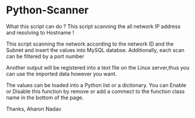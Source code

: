 # Python-Scanner

What this script can do ?
This script scanning the all network IP address and resolving to Hostname !


This script scanning the network according to the network ID and the Subnet and insert the values into MySQL databse.
Additionally, each scan can be filtered by a port number

Another output will be registered into a text file on the Linux server,thus you can use the imported data however you want.

The values can be loaded into a Python list or a dictionary.
You can Enable or Disable this function by remove or add a commect to the function class name in the bottom of the page.


Thanks,
Aharon Nadav
